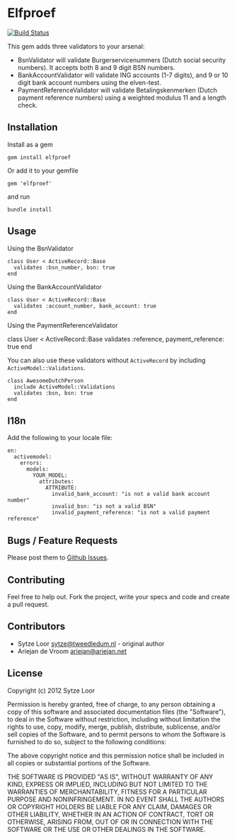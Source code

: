 # Elfproef

[![Build Status](https://secure.travis-ci.org/sytzeloor/elfproef.png?branch=master)](http://travis-ci.org/sytzeloor/elfproef)

This gem adds three validators to your arsenal:

  * BsnValidator will validate Burgerservicenummers (Dutch social security numbers). It accepts both 8 and 9 digit BSN numbers.
  * BankAccountValidator will validate ING accounts (1-7 digits), and 9 or 10 digit bank account numbers using the elven-test.
  * PaymentReferenceValidator will validate Betalingskenmerken (Dutch payment reference numbers) using a weighted modulus 11 and a length check.

## Installation

Install as a gem

	gem install elfproef

Or add it to your gemfile

	gem 'elfproef'

and run

	bundle install

## Usage

Using the BsnValidator

    class User < ActiveRecord::Base
      validates :bsn_number, bsn: true
    end

Using the BankAccountValidator

    class User < ActiveRecord::Base
      validates :account_number, bank_account: true
	end

Using the PaymentReferenceValidator

  class User < ActiveRecord::Base
    validates :reference, payment_reference: true
  end

You can also use these validators without `ActiveRecord` by including `ActiveModel::Validations`.
   
    class AwesomeDutchPerson
      include ActiveModel::Validations
      validates :bsn, bsn: true
    end

## I18n

Add the following to your locale file:

    en:
      activemodel:
        errors:
          models:
            YOUR_MODEL:
              attributes:
                ATTRIBUTE:
                  invalid_bank_account: "is not a valid bank account number"
                  invalid_bsn: "is not a valid BSN"
                  invalid_payment_reference: "is not a valid payment reference"

## Bugs / Feature Requests

Please post them to
[Github Issues](https://github.com/sytzeloor/elfproef/issues).

## Contributing

Feel free to help out. Fork the project, write your specs and code and
create a pull request.

## Contributors

  * Sytze Loor <sytze@tweedledum.nl> - original author
  * Ariejan de Vroom <ariejan@ariejan.net>

## License

Copyright (c) 2012 Sytze Loor

Permission is hereby granted, free of charge, to any person obtaining
a copy of this software and associated documentation files (the
"Software"), to deal in the Software without restriction, including
without limitation the rights to use, copy, modify, merge, publish,
distribute, sublicense, and/or sell copies of the Software, and to
permit persons to whom the Software is furnished to do so, subject to
the following conditions:

The above copyright notice and this permission notice shall be
included in all copies or substantial portions of the Software.

THE SOFTWARE IS PROVIDED "AS IS", WITHOUT WARRANTY OF ANY KIND,
EXPRESS OR IMPLIED, INCLUDING BUT NOT LIMITED TO THE WARRANTIES OF
MERCHANTABILITY, FITNESS FOR A PARTICULAR PURPOSE AND
NONINFRINGEMENT. IN NO EVENT SHALL THE AUTHORS OR COPYRIGHT HOLDERS BE
LIABLE FOR ANY CLAIM, DAMAGES OR OTHER LIABILITY, WHETHER IN AN ACTION
OF CONTRACT, TORT OR OTHERWISE, ARISING FROM, OUT OF OR IN CONNECTION
WITH THE SOFTWARE OR THE USE OR OTHER DEALINGS IN THE SOFTWARE.
